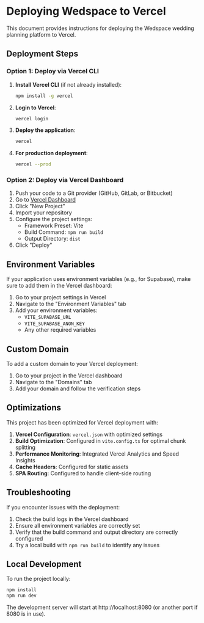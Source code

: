 # Deploying Wedspace to Vercel

This document provides instructions for deploying the Wedspace wedding planning platform to Vercel.

## Deployment Steps

### Option 1: Deploy via Vercel CLI

1. **Install Vercel CLI** (if not already installed):
   ```bash
   npm install -g vercel
   ```

2. **Login to Vercel**:
   ```bash
   vercel login
   ```

3. **Deploy the application**:
   ```bash
   vercel
   ```

4. **For production deployment**:
   ```bash
   vercel --prod
   ```

### Option 2: Deploy via Vercel Dashboard

1. Push your code to a Git provider (GitHub, GitLab, or Bitbucket)
2. Go to [Vercel Dashboard](https://vercel.com/dashboard)
3. Click "New Project"
4. Import your repository
5. Configure the project settings:
   - Framework Preset: Vite
   - Build Command: `npm run build`
   - Output Directory: `dist`
6. Click "Deploy"

## Environment Variables

If your application uses environment variables (e.g., for Supabase), make sure to add them in the Vercel dashboard:

1. Go to your project settings in Vercel
2. Navigate to the "Environment Variables" tab
3. Add your environment variables:
   - `VITE_SUPABASE_URL`
   - `VITE_SUPABASE_ANON_KEY`
   - Any other required variables

## Custom Domain

To add a custom domain to your Vercel deployment:

1. Go to your project in the Vercel dashboard
2. Navigate to the "Domains" tab
3. Add your domain and follow the verification steps

## Optimizations

This project has been optimized for Vercel deployment with:

1. **Vercel Configuration**: `vercel.json` with optimized settings
2. **Build Optimization**: Configured in `vite.config.ts` for optimal chunk splitting
3. **Performance Monitoring**: Integrated Vercel Analytics and Speed Insights
4. **Cache Headers**: Configured for static assets
5. **SPA Routing**: Configured to handle client-side routing

## Troubleshooting

If you encounter issues with the deployment:

1. Check the build logs in the Vercel dashboard
2. Ensure all environment variables are correctly set
3. Verify that the build command and output directory are correctly configured
4. Try a local build with `npm run build` to identify any issues

## Local Development

To run the project locally:

```bash
npm install
npm run dev
```

The development server will start at http://localhost:8080 (or another port if 8080 is in use).
